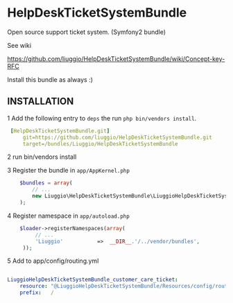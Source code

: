 HelpDeskTicketSystemBundle
==========================

Open source support ticket system. (Symfony2 bundle)


See wiki

https://github.com/liuggio/HelpDeskTicketSystemBundle/wiki/Concept-key-RFC

Install this bundle as always :)


## INSTALLATION

1 Add the following entry to ``deps`` the run ``php bin/vendors install``.

``` yaml
 [HelpDeskTicketSystemBundle.git]
     git=https://github.com/liuggio/HelpDeskTicketSystemBundle.git
     target=/bundles/Liuggio/HelpDeskTicketSystemBundle
```

2 run bin/vendors install

3 Register the bundle in ``app/AppKernel.php``

``` php
    $bundles = array(
        // ...
        new Liuggio\HelpDeskTicketSystemBundle\LiuggioHelpDeskTicketSystemBundle(),
    );
```

4  Register namespace in ``app/autoload.php``

``` php
    $loader->registerNamespaces(array(
         // ...
         'Liuggio'           =>  __DIR__.'/../vendor/bundles',
     ));
```


5  Add to app/config/routing.yml

 ``` yaml

 LiuggioHelpDeskTicketSystemBundle_customer_care_ticket:
     resource: "@LiuggioHelpDeskTicketSystemBundle/Resources/config/routing.yml"
     prefix:   /

 ```